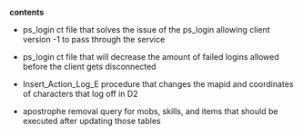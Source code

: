 **contents**

* ps_login ct file that solves the issue of the ps_login allowing client version -1 to pass through the service

* ps_login ct file that will decrease the amount of failed logins allowed before the client gets disconnected

* Insert_Action_Log_E procedure that changes the mapid and coordinates of characters that log off in D2

* apostrophe removal query for mobs, skills, and items that should be executed after updating those tables
